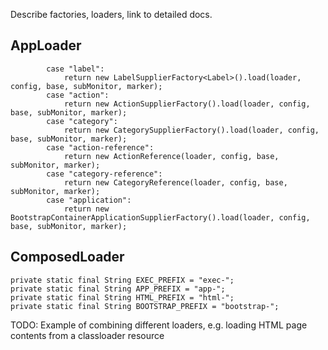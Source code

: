 Describe factories, loaders, link to detailed docs.

## AppLoader

			case "label":
				return new LabelSupplierFactory<Label>().load(loader, config, base, subMonitor, marker);
			case "action":
				return new ActionSupplierFactory().load(loader, config, base, subMonitor, marker);
			case "category":
				return new CategorySupplierFactory().load(loader, config, base, subMonitor, marker);
			case "action-reference":
				return new ActionReference(loader, config, base, subMonitor, marker);
			case "category-reference":
				return new CategoryReference(loader, config, base, subMonitor, marker);
			case "application":
				return new BootstrapContainerApplicationSupplierFactory().load(loader, config, base, subMonitor, marker);


## ComposedLoader

	private static final String EXEC_PREFIX = "exec-";
	private static final String APP_PREFIX = "app-";
	private static final String HTML_PREFIX = "html-";
	private static final String BOOTSTRAP_PREFIX = "bootstrap-";
	
TODO: Example of combining different loaders, e.g. loading HTML page contents from a classloader resource	


